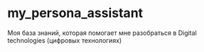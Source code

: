 # my_persona_assistant
Моя база знаний, которая помогает мне разобраться в Digital technologies (цифровых технологиях) 
